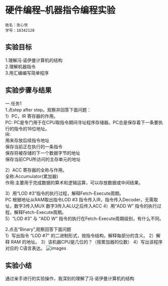 # 硬件编程–机器指令编程实验
    姓名：张心悦
    学号：18342128
## 实验目标
1.理解冯·诺伊曼计算机的结构  
2.理解机器指令   
3.用汇编编写简单程序   

## 实验步骤与结果 

一.任务1  
1.点step after step。观察并回答下面问题：  
1）PC，IR 寄存器的作用。  
PC: PC是专门用于在CPU取指令期间寻址程序存储器。PC总是保存着下一条要执行的指令的16位地址。   
IR:  
        用来存放后续指令地址   
        保存当前正在执行的一条指令   
        保存将被存储的下一个数据字节的地址   
        保存当前CPU所访问的主存单元的地址  

2）ACC 寄存器的全称与作用。  
全称:Accumulator(累加器)     
作用:主要用于完成数据的算术和逻辑运算，可以存放数据或中间结果。    

3）用“LOD #3”指令的执行过程，解释Fetch-Execute周期。  
        PC 根据地址从RAM取出指令LOD #3 
        指令传入IR，指令传入Decoder，无需取址，数字3传入MUX 
        数字3传入ALU之后传入ACC
4）用“ADD W” 指令的执行过程，解释Fetch-Execute周期。  
5）“LOD #3” 与 “ADD W” 指令的执行在Fetch-Execute周期级别，有什么不同。  
  
2.点击“Binary”,观察回答下面问题  
1）写出指令 “LOD #7” 的二进制形式，按指令结构，解释每部分的含义。
2）解释 RAM 的地址。
3）该机器CPU是几位的？（按累加器的位数）
4）写出该程序对应的 C语言表达。
![images](http://a1.qpic.cn/psb?/V10JZWde3GxqHO/tnpOsfnNDsBFTx2nRl.f065D4or88POxkIml1zlUr4I!/m/dFQBAAAAAAAAnull&bo=IgP4AQAAAAADB*o!&rf=photolist&t=5)
## 实验小结
通过亲手进行的实验操作，我深刻的理解了冯·诺伊曼计算机的结构 
